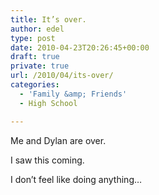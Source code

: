 ```yaml
---
title: It’s over.
author: edel
type: post
date: 2010-04-23T20:26:45+00:00
draft: true
private: true
url: /2010/04/its-over/
categories:
  - 'Family &amp; Friends'
  - High School

---
```

Me and Dylan are over.
  
I saw this coming.
  
I don&#8217;t feel like doing anything&#8230;

<ol class="footnote">
</ol>